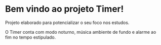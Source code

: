 # Bem vindo ao projeto Timer!

Projeto elaborado para potencializar o seu foco nos estudos.

O Timer conta com modo noturno, música ambiente de fundo e alarme ao fim no tempo estipulado.